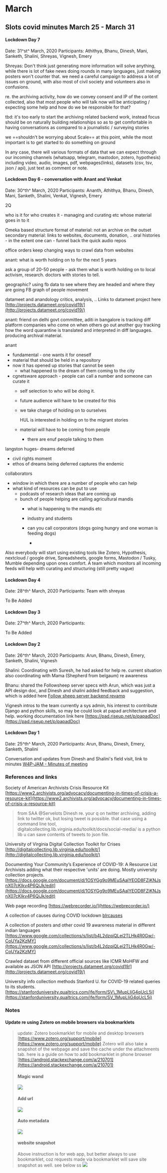 # March

## Slots covid minutes March 25 - March 31

#### Lockdown Day 7

Date: 31^st^ March, 2020 Participants: Athithya, Bhanu, Dinesh, Mani, Sanketh, Shalini, Shreyas, Vignesh, Emery

Shreyas: Don't think just generating more information will solve anything, while there is lot of fake news doing rounds in many languages, just making posters won't counter that. we need a careful campaign to address a lot of issues on ground, with also most of civil society and volunteers also in confusions.

re. the archiving activity, how do we convey consent and IP of the content collected, also that most people who will talk now will be anticipating / expecting some help and how do we be responsible for that?

tbd: it's too early to start the archiving related backend work, instead focus should be on naturally building relationships so as to get comfortable in having conversations as compared to a journalistic / surveying stories

we ==shouldn't be worrying about Scale== at this point, while the most important is to get started to do something on ground

In any case, there will various formats of data that we can expect through our incoming channels \(whatsapp, telegram, mastodon, zotero, hypothesis\) including video, audio, images, pdf, webpages\(links\), datasets \(csv, tsv, json / api\), just text as comment or note.

#### Lockdown Day 6 - conversation with Anant and Venkat

Date: 30^th^ March, 2020 Participants: Ananth, Athithya, Bhanu, Dinesh, Mani, Sanketh, Shalini, Venkat, Vignesh, Emery

2Q

who is it for who creates it - managing and curating etc whose material goes in to it

Omeka based structure format of material: not an archive on the outset secondary material: links to websites, documents, donation, .. oral histories - in the extent one can - funnel back the quick audio repos

office orders keep changing ways to crawl data from websites

anant: what is worth holding on to for the next 5 years

ask a group of 20-50 people - ask them what is worth holding on to local activism, research. doctors with stories to tell.

geographic? using fb data to see where they are headed and where they are going FB graph of people movement

datameet and anandology critics, analysis, .. Links to datameet project here [http://projects.datameet.org/covid19/](http://projects.datameet.org/covid19/)

anant: friend on delhi govt committee, aditi in bangalore is tracking diff platform companies who come on when others go out another guy tracking how the word quarantine is translated and interpreted in diff languages. producing archival material.

anant

* fundamental - one wants it for oneself
* material that should be held in a repository
* now it has opened up stories that cannot be seen
  * what happened to the dream of them coming to the city
* cgnetsware approach - people can call a number and someone can curate it
  * self selection to who will be doing it.
  * future audience will have to be created for this
  * we take charge of holding on to ourselves

    HUL is interested in holding on to the migrant stories

  * material will have to be coming from people
    * there are enuf people talking to them

langston huges- dreams deferred

* civil rights moment
* ethos of dreams being deferred captures the endemic

collaborators

* window in which there are a number of people who can help
* what kind of resources can be put to use
  * podcasts of research ideas that are coming up
  * bunch of people helping are calling agricultural mandis
    * what is happening to the mandis etc
    * industry and students
    * can you call corporators \(dogs going hungry and one woman is feeding dogs\)

      -

Also everybody will start using existing tools like Zotero, Hypothesis, nextcloud / google drive, Spreadsheets, google forms, Mastodon / Tusky, Mumble depending upon ones comfort. A team which monitors all incoming feeds will help with curating and structuring \(still pretty vague\)

#### Lockdown Day 4

Date: 28^th^ March, 2020 Participants: Team with shreyas

To Be Added

#### Lockdown Day 3

Date: 27^th^ March, 2020 Participants:

To Be Added

#### Lockdown Day 2

Date: 26^th^ March, 2020 Participants: Arun, Bhanu, Dinesh, Emery, Sanketh, Shalini, Vignesh

Shalini: Coordinating with Suresh, he had asked for help re. current situation also coordinating with Mama \(Shepherd from belgaum\) re awareness

Bhanu: shared the Followsheep server specs with Arun, which was just a API design doc, and Dinesh and shalini added feedback and suggestion, which is added here [Follow sheep server backend revamp](/T7Slvo3BTs6043KijXYHvg#Meeting-on-26th)

Vignesh intros to the team currently a sys admin, his interest to contribute Django and python skills, so may be could look at papad architecture and help. working documentation link here [https://pad.riseup.net/p/papadDoc](https://pad.riseup.net/p/papadDoc)

#### Lockdown Day 1

Date: 25^th^ March, 2020 Participants: Arun, Bhanu, Dinesh, Emery, Sanketh, Shalini

Conversation and updates from Dinesh and Shalini's field visit, link to minutes [W4P-JAM - Minutes of meeting](/buRUEpeVR5uW4fvFu7G9bA)

### References and links

Society of American Archivists Crisis Resource Kit [https://www2.archivists.org/advocacy/documenting-in-times-of-crisis-a-resource-kit](https://www2.archivists.org/advocacy/documenting-in-times-of-crisis-a-resource-kit)

> from SAA @Servelots Dinesh re. your q on twitter archiving, adding link to twitter ok, but losing tweet is possible. that case using a command line tool, digitalcollecting.lib.virginia.edu/toolkit/docs/social-media/ is a python lib u can save contents of tweets to json file.

University of Virginia Digital Collection Toolkit for Crises [http://digitalcollecting.lib.virginia.edu/toolkit/](http://digitalcollecting.lib.virginia.edu/toolkit/)

Documenting Your Community’s Experience of COVID-19: A Resource List Archivists adding what their respective 'units' are doing. Mostly university collection projects. [https://docs.google.com/document/d/1OSYGg9o9MEuSAalYEOD8FZjKNJsnX07cKIkv4P6QiJk/edit](https://docs.google.com/document/d/1OSYGg9o9MEuSAalYEOD8FZjKNJsnX07cKIkv4P6QiJk/edit)

Web page recording [https://webrecorder.io/](https://webrecorder.io/)

A collection of causes during COVID lockdown [blrcauses](https://j.mp/blrcauses)

A collection of posters and other covid 19 awareness material in different indian languages [https://www.google.com/collections/s/list/b4L2dzqjQLei2TLHk4R0Gw/-CoUYa2KzMY](https://www.google.com/collections/s/list/b4L2dzqjQLei2TLHk4R0Gw/-CoUYa2KzMY)

Crawled dataset from different official sources like ICMR MoHFW and available as JSON API [http://projects.datameet.org/covid19/](http://projects.datameet.org/covid19/)

University info collection methods Stanford U. for COVID-19 related queries to its students. [https://stanforduniversity.qualtrics.com/jfe/form/SV\_1MupLIiG4qUcL5j](https://stanforduniversity.qualtrics.com/jfe/form/SV_1MupLIiG4qUcL5j)

### Notes

#### Update re using Zotero on mobile browsers via bookmarklets

> update: Zotero bookmarklet for mobile and desktop browsers [https://www.zotero.org/support/mobile](https://www.zotero.org/support/mobile) Zotero will also take a snapshot of the webpage and save the cache under the attachments tab. here is a guide on how to add bookmarklet in phone browser [https://android.stackexchange.com/a/210701](https://android.stackexchange.com/a/210701)
>
> #### Magic wand
>
> ![](https://i.imgur.com/vCHuBsY.jpg)
>
> #### Add url
>
> ![](https://i.imgur.com/qQAzvVi.jpg)
>
> #### Auto metadata
>
> ![](https://i.imgur.com/n0efd1i.jpg)
>
> #### website snapshot
>
> Above instruction is for web app, but better always to use bookmarklet, coz requests made via bookmarklet will save site snapshot as well. see below ss ![](https://i.imgur.com/wVKSxcN.jpg)

